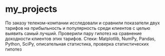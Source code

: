 # my_projects
По заказу телеком-компании исследовали и сравнили показатели двух тарифов на прибыльность и популярность среди клиентов с целью выявить самый лучший. Проверили пару гипотез на сравнение доходности клиентов этих тарифов.
Стеки: Matplotlib, NumPy, Pandas, Python, SciPy, описательная статистика, проверка статистических гипотез
